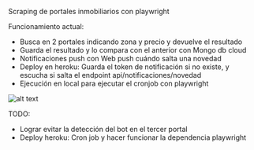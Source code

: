 Scraping de portales inmobiliarios con playwright

Funcionamiento actual:

- Busca en 2 portales indicando zona y precio y devuelve el resultado
- Guarda el resultado y lo compara con el anterior con Mongo db cloud
- Notificaciones push con Web push cuándo salta una novedad
- Deploy en heroku: Guarda el token de notificación si no existe, y escucha si salta el endpoint api/notificaciones/novedad
- Ejecución en local para ejecutar el cronjob con playwright

![alt text](https://i.gyazo.com/66e898f0bfddfe9feba8354930e70085.png)

TODO:

- Lograr evitar la detección del bot en el tercer portal
- Deploy heroku: Cron job y hacer funcionar la dependencia playwright
